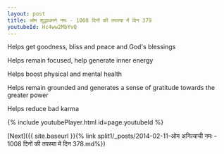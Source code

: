 ```yaml
---
layout: post
title: ओम शुद्धाथमने नमः - 1008 दिनों की तपस्या में दिन 379
youtubeId: Hc4ww2MbYvQ
---
```

 
 
Helps get goodness, bliss and peace and God's blessings
 
Helps remain focused, help generate inner energy 
 
Helps boost physical and mental health 
 
Helps remain grounded and generates a sense of gratitude towards the greater power 
 
Helps reduce bad karma
 
 
 
 


{% include youtubePlayer.html id=page.youtubeId %}
 
[Next]({{ site.baseurl }}{% link  split1/_posts/2014-02-11-ओम अनित्याची नमः - 1008 दिनों की तपस्या में दिन 378.md%})
 

